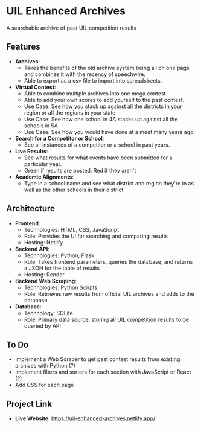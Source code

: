 # UIL Enhanced Archives
A searchable archive of past UIL competition results

## Features
  - **Archives**:
    - Takes the benefits of the old archive system being all on one page and combines it with the recency of speechwire.
    - Able to export as a csv file to import into spreadsheets.
  - **Virtual Contest**:
    - Able to combine multiple archives into one mega contest.
    - Able to add your own scores to add yourself to the past contest.
    - Use Case: See how you stack up against all the districts in your region or all the regions in your state
    - Use Case: See how one school in 4A stacks up against all the schools in 5A
    - Use Case: See how you would have done at a meet many years ago.
  - **Search for a Competitor or School**:
    - See all instances of a competitor or a school in past years.
  - **Live Results**:
    - See what results for what events have been submitted for a particular year.
    - Green if results are posted. Red if they aren't
  - **Academic Alignments**:
    - Type in a school name and see what district and region they're in as well as the other schools in their district

## Architecture
  - **Frontend**:
    - Technologies: HTML, CSS, JavaScript
    - Role: Provides the UI for searching and comparing results
    - Hosting: Netlify
  - **Backend API**:
    - Technologies: Python, Flask
    - Role: Takes frontend parameters, queries the database, and returns a JSON for the table of results
    - Hosting: Render
  - **Backend Web Scraping**:
    - Technologies: Python Scripts
    - Role: Retrieves raw results from official UIL archives and adds to the database
  - **Database**:
    - Technology: SQLite
    - Role: Primary data source, storing all UIL competition results to be queried by API

## To Do
  - Implement a Web Scraper to get past contest results from existing archives with Python (?)
  - Implement filters and sorters for each section with JavaScript or React (?)
  - Add CSS for each page

## Project Link
  - **Live Website**: https://uil-enhanced-archives.netlify.app/

